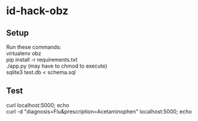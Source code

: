 id-hack-obz
============

Setup
-----
Run these commands:  
virtualenv obz  
pip install -r requirements.txt  
./app.py (may have to chmod to execute)  
sqlite3 test.db < schema.sql

Test
----
curl localhost:5000; echo  
curl -d "diagnosis=Flu&prescription=Acetaminophen" localhost:5000; echo
